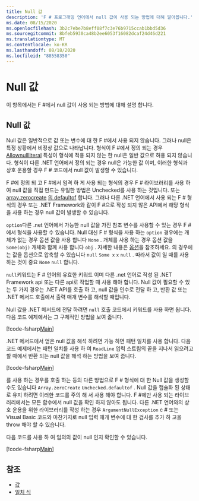 ```yaml
---
title: Null 값
description: 'F # 프로그래밍 언어에서 null 값이 사용 되는 방법에 대해 알아봅니다.'
ms.date: 08/15/2020
ms.openlocfilehash: 3b2c7ebe7b8eff08f7c3e76b9715ccab1bbd5d36
ms.sourcegitcommit: 8bfeb5930ca48b2ee6053f16082dcaf24d46d221
ms.translationtype: MT
ms.contentlocale: ko-KR
ms.lasthandoff: 08/18/2020
ms.locfileid: "88558350"
---
```

# <a name="null-values"></a>Null 값

이 항목에서는 F #에서 null 값이 사용 되는 방법에 대해 설명 합니다.

## <a name="null-value"></a>Null 값

Null 값은 일반적으로 값 또는 변수에 대 한 F #에서 사용 되지 않습니다. 그러나 null은 특정 상황에서 비정상 값으로 나타납니다. 형식이 F #에서 정의 되는 경우 [Allownullliteral](https://fsharp.github.io/fsharp-core-docs/reference/fsharp-core-allownullliteralattribute.html#Value) 특성이 형식에 적용 되지 않는 한 null은 일반 값으로 허용 되지 않습니다. 형식이 다른 .NET 언어에서 정의 되는 경우 null은 가능한 값 이며, 이러한 형식과 상호 운용할 경우 F # 코드에서 null 값이 발생할 수 있습니다.

F #에 정의 되 고 F #에서 엄격 하 게 사용 되는 형식의 경우 F # 라이브러리를 사용 하 여 null 값을 직접 만드는 유일한 방법은 Unchecked를 사용 하는 것입니다. 또는 [array.zerocreate](https://fsharp.github.io/fsharp-core-docs/reference/fsharp-collections-arraymodule.html#zeroCreate) [의 defaultof](https://fsharp.github.io/fsharp-core-docs/reference/fsharp-core-operators-unchecked.html#defaultof) 합니다. 그러나 다른 .NET 언어에서 사용 되는 F # 형식의 경우 또는 .NET Framework와 같이 F #으로 작성 되지 않은 API에서 해당 형식을 사용 하는 경우 null 값이 발생할 수 있습니다.

`option`다른 .net 언어에서 가능한 null 값을 가진 참조 변수를 사용할 수 있는 경우 F #에서 형식을 사용할 수 있습니다. Null 대신 F # 형식을 사용 하는 `option` 경우에는 개체가 없는 경우 옵션 값을 사용 합니다 `None` . 개체를 사용 하는 경우 옵션 값을 `Some(obj)` 개체와 함께 사용 합니다 `obj` . 자세한 내용은 [옵션](../options.md)을 참조하세요. 의 경우에는 값을 옵션으로 압축할 수 있습니다 `null` `Some x` `x` `null` . 따라서 값이 일 때를 사용 하는 것이 중요 `None` `null` 합니다.

`null`키워드는 F # 언어의 유효한 키워드 이며 다른 .net 언어로 작성 된 .NET Framework api 또는 다른 api로 작업할 때 사용 해야 합니다. Null 값이 필요할 수 있는 두 가지 경우는 .NET API를 호출 하 고, null 값을 인수로 전달 하 고, 반환 값 또는 .NET 메서드 호출에서 출력 매개 변수를 해석할 때입니다.

Null 값을 .NET 메서드에 전달 하려면 `null` 호출 코드에서 키워드를 사용 하면 됩니다. 다음 코드 예제에서는 그 구체적인 방법을 보여 줍니다.

[!code-fsharp[Main](~/samples/snippets/fsharp/lang-ref-1/snippet701.fs)]

.NET 메서드에서 얻은 null 값을 해석 하려면 가능 하면 패턴 일치를 사용 합니다. 다음 코드 예제에서는 패턴 일치를 사용 하 여 `ReadLine` 입력 스트림의 끝을 지나서 읽으려고 할 때에서 반환 되는 null 값을 해석 하는 방법을 보여 줍니다.

[!code-fsharp[Main](~/samples/snippets/fsharp/lang-ref-1/snippet702.fs)]

를 사용 하는 경우를 호출 하는 등의 다른 방법으로 F # 형식에 대 한 Null 값을 생성할 수도 있습니다 `Array.zeroCreate` `Unchecked.defaultof` . Null 값을 캡슐화 된 상태로 유지 하려면 이러한 코드를 주의 해 서 사용 해야 합니다. F #에만 사용 되는 라이브러리에서는 모든 함수에서 null 값을 확인 하지 않아도 됩니다. 다른 .NET 언어와의 상호 운용을 위한 라이브러리를 작성 하는 경우 `ArgumentNullException` c # 또는 Visual Basic 코드와 마찬가지로 null 입력 매개 변수에 대 한 검사를 추가 하 고을 throw 해야 할 수 있습니다.

다음 코드를 사용 하 여 임의의 값이 null 인지 확인할 수 있습니다.

[!code-fsharp[Main](~/samples/snippets/fsharp/lang-ref-1/snippet703.fs)]

## <a name="see-also"></a>참조

- [값](index.md)
- [일치 식](../match-expressions.md)
